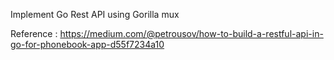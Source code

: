 Implement Go Rest API using Gorilla mux 


Reference :
https://medium.com/@petrousov/how-to-build-a-restful-api-in-go-for-phonebook-app-d55f7234a10
